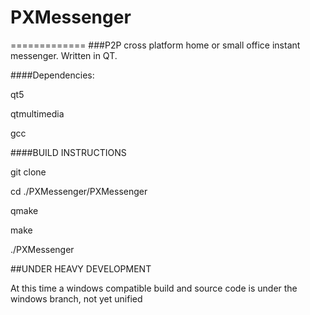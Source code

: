 # PXMessenger
=============
###P2P cross platform home or small office instant messenger.  Written in QT.


####Dependencies:

qt5

qtmultimedia

gcc


####BUILD INSTRUCTIONS

git clone

cd ./PXMessenger/PXMessenger

qmake

make

./PXMessenger


##UNDER HEAVY DEVELOPMENT

At this time a windows compatible build and source code is under the windows branch, not yet unified
